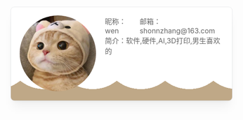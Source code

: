 <div style="border-radius: 8px;box-shadow: rgb(255, 255, 255) 0px 0px 0px 0px, rgba(51, 65, 85, 0.1) 0px 0px 0px 1px, rgba(0, 0, 0, 0.05) 0px 20px 25px -5px, rgba(0, 0, 0, 0.05) 0px 8px 10px -6px;display: flex;gap: 20px;padding: 20px;background: linear-gradient(#ffffff 50%, rgba(255,255,255,0) 0) 0 0,radial-gradient(circle closest-side, #FFFFFF 160%, rgba(255,255,255,0) 0) 55px 0 #bfa887;background-size: 110px 200px;background-repeat: repeat-x;animation: moveBackground 5s linear infinite;">
    <div style="animation: wave 2s infinite;">
        <img title="" src="./assets/avatar-wen.jpg" alt="" width="200" style="border-radius: 50%;margin: 0 auto;display: block;">
    </div>
    <div style="font-size: 16px;color:#666;">
        <div style="display: flex;gap: 10px;">
            <span>昵称：wen</span><span>邮箱：shonnzhang@163.com</span>
        </div>
        <div>简介：软件,硬件,AI,3D打印,男生喜欢的</div>
    </div>
</div>

<style>
@keyframes wave {
  0%, 100% {
    transform: translateY(0);
  }
  50% {
    transform: translateY(-15px);
  }
}
@keyframes moveBackground {
  0% {
    background-position: 0 0;
  }
  100% {
    background-position: 100% 0;
  }
}
</style>
